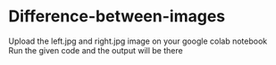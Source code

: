 # Difference-between-images <br>
Upload the left.jpg and right.jpg image on your google colab notebook <br>
Run the given code and the output will be there
